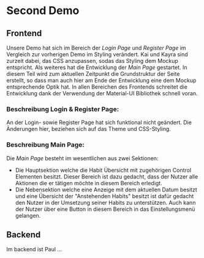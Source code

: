 # Second Demo

## Frontend
Unsere Demo hat sich im Bereich der <em>Login Page</em> und <em>Register Page</em> im Vergleich zur vorherigen Demo im Styling verändert. 
Kai und Kayra sind zurzeit dabei, das CSS anzupassen, sodas das Styling dem Mockup entspricht. 
Als weiteres hat die Entwicklung der <em>Main Page</em> gestartet. In diesem Teil wird zum aktuellen Zeitpunkt die Grundstruktur der Seite erstellt, 
so dass man auch hier am Ende der Entwicklung eine dem Mockup entsprechende Optik hat. 
In allen Bereichen des Frontends schreitet die Entwicklung dank der Verwendung der Material-UI Bibliothek schnell voran. 

### Beschreibung Login & Register Page:
An der Login- sowie Register Page hat sich funktional nicht geändert. Die Änderungen hier, beziehen sich auf das Theme und CSS-Styling.

### Beschreibung Main Page:
Die <em>Main Page</em> besteht im wesentlichen aus zwei Sektionen:
- Die Hauptsektion welche die Habit Übersicht mit zugehörigen Control Elementen besitzt.
  Dieser Bereich ist dazu gedacht, dass der Nutzer alle Aktionen die er tätigen möchte in diesem Bereich erledigt. 
- Die Nebensektion welche eine Anzeige mit dem aktuellen Datum besitzt und eine Übersicht der "Anstehenden Habits" besitzt
  ist dafür gedacht den Nutzer in der Umsetzung seiner Habits zu unterstützen. Auch kann der Nutzer über eine Button in diesem Bereich in das Einstellungsmenü gelangen.

  

## Backend
Im backend ist Paul ...
